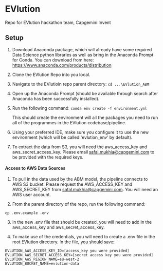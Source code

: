 # EVlution
Repo for EVlution hackathon team, Capgemini Invent

## Setup

1. Download Anaconda package, which will already have some required Data Science python libraries as well as bring in the Anaconda Prompt for Conda. You can download from here: https://www.anaconda.com/products/distribution

2. Clone the EVlution Repo into you local.

3. Navigate to the EVlutioin repo parent directory:
  ```cd ...\EVlution_ABM```
  
4. Open up the Anaconda Prompt (should be available through search after Anaconda has been successfully installed). 

5. Run the following command:
   ```conda env create -f environment.yml```
   
   This should create the environment will all the packages you need to run all of the programmes in the EVlution codebase/pipeline.

6. Using your preferred IDE, make sure you configure it to use the new environment (which will be called 'evlution_env' by default). 

7. To extract the data from S3, you will need the aws_access_key and aws_secret_access_key. Please email safal.mukhia@capgemini.com to be provided with the required keys.

#### Access to AWS Data Sources

1. To pull in the data used by the ABM model, the pipeline connects to AWS S3 bucket. Please request the AWS_ACCESS_KEY and AWS_SECRET_KEY from safal.mukhia@capgemini.com. You will need an AWS user account.

2. From the parent directory of the repo, run the following command:

```cp .env.example .env```

3. In the new .env file that should be created, you will need to add in the aws_access_key and aws_secret_access_key.

4. To make use of the credentials, you will need to create a .env file in the root EVlution directory. In the file, you should save: 
```
EVLUTION_AWS_ACCESS_KEY_ID=[access_key you were provided]
EVLUTION_AWS_SECRET_ACCESS_KEY=[secret access key you were provided]
EVLUTION_AWS_REGION_NAME=eu-west-2
EVLUTION_BUCKET_NAME=evlution-data
```
